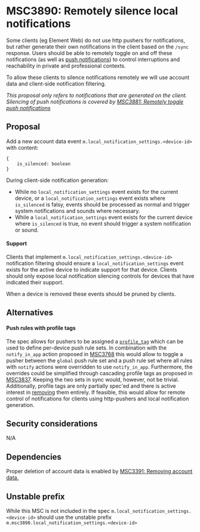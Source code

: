 # MSC3890: Remotely silence local notifications
Some clients (eg Element Web) do not use http pushers for notifications, but rather generate their own notifications in
the client based on the `/sync` response. Users should be able to remotely toggle on and off these notifications (as
well as [push notifications](https://github.com/matrix-org/matrix-spec-proposals/pull/3881)) to control interruptions
and reachability in private and professional contexts.

To allow these clients to silence notifications remotely we will use account data and client-side notification
filtering.

*This proposal only refers to notifications that are generated on the client. Silencing of push notifications is covered
by [MSC3881: Remotely toggle push notifications](https://github.com/matrix-org/matrix-spec-proposals/pull/3881)*

## Proposal
Add a new account data event `m.local_notification_settings.<device-id>` with content:
```jsonp
{
    is_silenced: boolean
}
```
During client-side notification generation:
- While no `local_notification_settings` event exists for the current device, or a `local_notification_settings` event
  exists where `is_silenced` is falsy, events should be processed as normal and trigger system notifications and sounds
  where necessary.
- While a `local_notification_settings` event exists for the current device where `is_silenced` is true, no event should
  trigger a system notification or sound.

#### Support
Clients that implement `m.local_notification_settings.<device-id>` notification filtering should ensure a
`local_notification_settings` event exists for the active device to indicate support for that device. Clients should
only expose local notification silencing controls for devices that have indicated their support.

When a device is removed these events should be pruned by clients.

## Alternatives
#### Push rules with profile tags
The spec allows for pushers to be assigned a
[`profile_tag`](https://spec.matrix.org/v1.3/client-server-api/#post_matrixclientv3pushersset) which can be used to
define per-device push rule sets. In combination with the `notify_in_app` action proposed in
[MSC3768](https://github.com/matrix-org/matrix-spec-proposals/pull/3768) this would allow to toggle a pusher between the
`global` push rule set and a push rule set where all rules with `notify` actions were overridden to use `notify_in_app`.
Furthermore, the overrides could be simplified through cascading profile tags as proposed in
[MSC3837](https://github.com/matrix-org/matrix-spec-proposals/pull/3837). Keeping the two sets in sync would, however,
not be trivial. Additionally, profile tags are only partially spec'ed and there is active interest in
[removing](https://github.com/matrix-org/matrix-spec/issues/637) them entirely. If feasible, this would allow for remote
control of notifications for clients using http-pushers and local notification generation.

## Security considerations
N/A

## Dependencies
Proper deletion of account data is enabled by [MSC3391: Removing account
data.](https://github.com/matrix-org/matrix-spec-proposals/pull/3391)

## Unstable prefix
While this MSC is not included in the spec `m.local_notification_settings.<device-id>` should use the unstable prefix
`m.msc3890.local_notification_settings.<device-id>`
